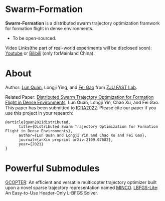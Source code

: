 # Swarm-Formation

**Swarm-Formation** is a distributed swarm trajectory optimization framwork for formation flight in dense environments.
- To be open-sourced.

Video Links(the part of real-world experiments will be disclosed soon): 
[Youtube](https://www.youtube.com/watch?v=lFumt0rJci4) or [Bilibili](https://www.bilibili.com/video/BV1qv41137Si?spm_id_from=333.999.0.0) (only forMainland China).

# About
Author: [Lun Quan](https://scholar.google.com.hk/citations?user=PNIk-DEAAAAJ&hl=zh-CN), Longji Ying, and [Fei Gao](https://ustfei.com/) from [ZJU FAST Lab](http://zju-fast.com/).

Related Paper:
[Distributed Swarm Trajectory Optimization for Formation Flight in Dense Environments](https://arxiv.org/abs/2109.07682), Lun Quan, Longji Yin, Chao Xu, and Fei Gao. This paper has been submitted to [ICRA2022](https://www.icra2022.org/).
Please cite our paper if you use this project in your research:
```
@article{quan2021distributed,
      title={Distributed Swarm Trajectory Optimization for Formation Flight in Dense Environments}, 
      author={Lun Quan and Longji Yin and Chao Xu and Fei Gao},
      journal={arXiv preprint arXiv:2109.07682},
      year={2021}
}
```

# Powerful Submodules
[GCOPTER](https://github.com/ZJU-FAST-Lab/GCOPTER): An efficient and versatile multicopter trajectory optimizer built upon a novel sparse trajectory representation named [MINCO](https://arxiv.org/pdf/2103.00190v2.pdf).
[LBFGS-Lite](https://github.com/ZJU-FAST-Lab/LBFGS-Lite): An Easy-to-Use Header-Only L-BFGS Solver.

